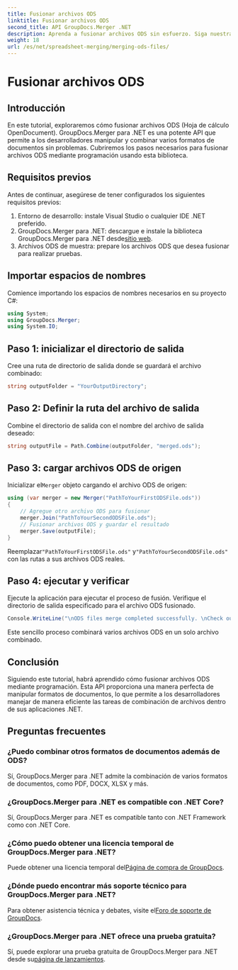 ```yaml
---
title: Fusionar archivos ODS
linktitle: Fusionar archivos ODS
second_title: API GroupDocs.Merger .NET
description: Aprenda a fusionar archivos ODS sin esfuerzo. Siga nuestra guía paso a paso para una manipulación de documentos perfecta.
weight: 18
url: /es/net/spreadsheet-merging/merging-ods-files/
---
```


# Fusionar archivos ODS

## Introducción
En este tutorial, exploraremos cómo fusionar archivos ODS (Hoja de cálculo OpenDocument). GroupDocs.Merger para .NET es una potente API que permite a los desarrolladores manipular y combinar varios formatos de documentos sin problemas. Cubriremos los pasos necesarios para fusionar archivos ODS mediante programación usando esta biblioteca.
## Requisitos previos
Antes de continuar, asegúrese de tener configurados los siguientes requisitos previos:
1. Entorno de desarrollo: instale Visual Studio o cualquier IDE .NET preferido.
2.  GroupDocs.Merger para .NET: descargue e instale la biblioteca GroupDocs.Merger para .NET desde[sitio web](https://releases.groupdocs.com/merger/net/).
3. Archivos ODS de muestra: prepare los archivos ODS que desea fusionar para realizar pruebas.

## Importar espacios de nombres
Comience importando los espacios de nombres necesarios en su proyecto C#:
```csharp
using System; 
using GroupDocs.Merger;
using System.IO;
```
## Paso 1: inicializar el directorio de salida
Cree una ruta de directorio de salida donde se guardará el archivo combinado:
```csharp
string outputFolder = "YourOutputDirectory";
```
## Paso 2: Definir la ruta del archivo de salida
Combine el directorio de salida con el nombre del archivo de salida deseado:
```csharp
string outputFile = Path.Combine(outputFolder, "merged.ods");
```
## Paso 3: cargar archivos ODS de origen
 Inicializar el`Merger` objeto cargando el archivo ODS de origen:
```csharp
using (var merger = new Merger("PathToYourFirstODSFile.ods"))
{
    // Agregue otro archivo ODS para fusionar
    merger.Join("PathToYourSecondODSFile.ods");
    // Fusionar archivos ODS y guardar el resultado
    merger.Save(outputFile);
}
```
 Reemplazar`"PathToYourFirstODSFile.ods"` y`"PathToYourSecondODSFile.ods"` con las rutas a sus archivos ODS reales.
## Paso 4: ejecutar y verificar
Ejecute la aplicación para ejecutar el proceso de fusión. Verifique el directorio de salida especificado para el archivo ODS fusionado.
```csharp
Console.WriteLine("\nODS files merge completed successfully. \nCheck output in {0}", outputFolder);
```
Este sencillo proceso combinará varios archivos ODS en un solo archivo combinado.

## Conclusión
Siguiendo este tutorial, habrá aprendido cómo fusionar archivos ODS mediante programación. Esta API proporciona una manera perfecta de manipular formatos de documentos, lo que permite a los desarrolladores manejar de manera eficiente las tareas de combinación de archivos dentro de sus aplicaciones .NET.

## Preguntas frecuentes
### ¿Puedo combinar otros formatos de documentos además de ODS?
Sí, GroupDocs.Merger para .NET admite la combinación de varios formatos de documentos, como PDF, DOCX, XLSX y más.
### ¿GroupDocs.Merger para .NET es compatible con .NET Core?
Sí, GroupDocs.Merger para .NET es compatible tanto con .NET Framework como con .NET Core.
### ¿Cómo puedo obtener una licencia temporal de GroupDocs.Merger para .NET?
 Puede obtener una licencia temporal del[Página de compra de GroupDocs](https://purchase.groupdocs.com/temporary-license/).
### ¿Dónde puedo encontrar más soporte técnico para GroupDocs.Merger para .NET?
 Para obtener asistencia técnica y debates, visite el[Foro de soporte de GroupDocs](https://forum.groupdocs.com/c/merger/32).
### ¿GroupDocs.Merger para .NET ofrece una prueba gratuita?
 Sí, puede explorar una prueba gratuita de GroupDocs.Merger para .NET desde su[página de lanzamientos](https://releases.groupdocs.com/).